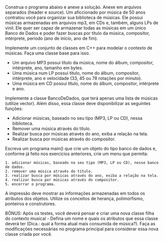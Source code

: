Construa o programa abaixo e anexe a solução. Anexe em arquivos separados (header e source).
Um aficcionado por música de 50 anos contratou você para organizar sua biblioteca de músicas. Ele possui músicas armazenadas em arquivos mp3, em CDs e, também, alguns LPs de vinil. Ele quer ser capaz de armazenar todas as músicas em um único Banco de Dados  e poder fazer buscas por título da música, compositor, intérprete, período (ano de início, ano de fim).

Implemente um conjunto de classes em C++ para modelar o contexto de músicas. Faça uma classe base para isso.

- Um arquivo MP3 possui título da música, nome do álbum, compositor, intérprete, ano, tamanho em bytes.
- Uma música num LP possui título, nome do álbum, compositor, intérprete, ano e velocidade (33, 45 ou 78 rotações por minuto).
- Uma música em CD possui título, nome do álbum, compositor, intérprete e ano.

Implemente a classe BancoDeDados, que terá apenas uma lista de músicas (utilize vector). Além disso, essa classe deve disponibilizar as seguintes funções:

- Adicionar músicas, baseado no seu tipo (MP3, LP ou CD), nessa biblioteca.
- Remover uma música através do título.
- Realizar busca por músicas através do ano, exiba a relação na tela.
- Realizar busca por músicas através do compositor.

Escreva um programa main() que crie um objeto do tipo banco de dados e, conforme já feito nos exercícios anteriores, crie um menu que permita:

    1. adicionar músicas, baseado no seu tipo (MP3, LP ou CD), nesse banco de dados.
    2. remover uma música através do título.
    3. realizar busca por músicas através do ano, exiba a relação na tela.
    4. realizar busca por músicas através do compositor.
    5. encerrar o programa.
   
A impressão deve mostrar as informações armazenadas em todos os atributos dos objetos. Utilize os conceitos de herança, polimorfismo, ponteiros e construtores.

BÔNUS: Após os testes, você deverá pensar e criar uma nova classe filha do contexto musical - Defina um nome e quais os atributos que essa classe deverá ter (Dica.: qual a forma atual mais consumida de música?). Faça as modificações necessárias no programa principal para considerar essa nova classe criada por você.
